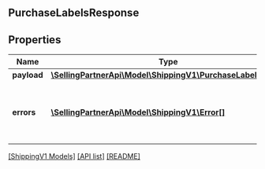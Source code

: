 ## PurchaseLabelsResponse

## Properties

Name | Type | Description | Notes
------------ | ------------- | ------------- | -------------
**payload** | [**\SellingPartnerApi\Model\ShippingV1\PurchaseLabelsResult**](PurchaseLabelsResult.md) |  | [optional]
**errors** | [**\SellingPartnerApi\Model\ShippingV1\Error[]**](Error.md) | A list of error responses returned when a request is unsuccessful. | [optional]

[[ShippingV1 Models]](../) [[API list]](../../Api) [[README]](../../../README.md)

